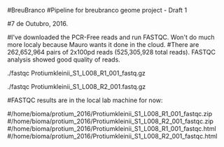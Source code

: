 #BreuBranco
#Pipeline for breubranco geome project - Draft 1

#7 de Outubro, 2016. 

#I've downloaded the PCR-Free reads and run FASTQC. Won't do much more localy because Mauro wants it done in the cloud.
#There are 262,652,964 pairs of 2x100pd reads (525,305,928 total reads). FASTQC analysis showed good quality of reads.

./fastqc Protiumkleinii_S1_L008_R1_001_fastq.gz

./fastqc Protiumkleinii_S1_L008_R2_001.fastq.gz

#FASTQC results are in the local lab machine for now:

#/home/bioma/protium_2016/Protiumkleinii_S1_L008_R1_001_fastqc.zip 
#/home/bioma/protium_2016/Protiumkleinii_S1_L008_R2_001_fastqc.zip
#/home/bioma/protium_2016/Protiumkleinii_S1_L008_R1_001_fastqc.html
#/home/bioma/protium_2016/Protiumkleinii_S1_L008_R2_001_fastqc.html




